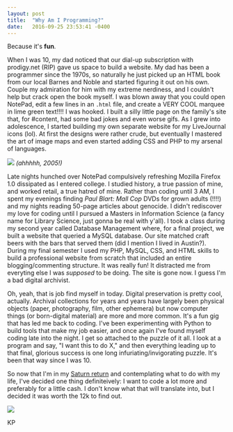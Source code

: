 ```yaml
---
layout: post
title:  "Why Am I Programming?"
date:   2016-09-25 23:53:41 -0400
---
```


Because it's **fun**. 

When I was 10, my dad noticed that our dial-up subscription with prodigy.net (RIP) gave us space to build a website. My dad has been a programmer since the 1970s, so naturally he just picked up an HTML book from our local Barnes and Noble and started figuring it out on his own. Couple my admiration for him with my extreme nerdiness, and I couldn't help but crack open the book myself. I was blown away that you could open NotePad, edit a few lines in an `.html` file, and create a VERY COOL marquee in lime green text!!!! I was hooked. I built a silly little page on the family's site that, for #content, had some bad jokes and even worse gifs. As I grew into adolescence, I started building my own separate website for my LiveJournal icons (lol). At first the designs were rather crude, but eventually I mastered the art of image maps and even started adding CSS and PHP to my arsenal of languages. 

![](https://68.media.tumblr.com/e2ee8ae0f07bbd38b57ba91a4549bffe/tumblr_oe3cy3iFtI1v7v1pbo1_1280.jpg)
*(ahhhhh, 2005!)*

Late nights hunched over NotePad compulsively refreshing Mozilla Firefox 1.0 dissipated as I entered college. I studied history, a true passion of mine, and worked retail, a true hatred of mine. Rather than coding until 3 AM, I spent my evenings finding *Paul Blart: Mall Cop* DVDs for grown adults (!!!!) and my nights reading 50-page articles about genocide. I didn't rediscover my love for coding until I pursued a Masters in Information Science (a fancy name for Library Science, just gonna be real with y'all). I took a class during my second year called Database Management where, for a final project, we built a website that queried a MySQL database. Our site matched craft beers with the bars that served them (did I mention I lived in Austin?). During my final semester I used my PHP, MySQL, CSS, and HTML skills to build a professional website from scratch that included an entire blogging/commenting structure. It was really fun! It distracted me from everyting else I was *supposed* to be doing. The site is gone now. I guess I'm a bad digital archivist. 

Oh, yeah, that is job find myself in today. Digital preservation is pretty cool, actually. Archival collections for years and years have largely been physical objects (paper, photography, film, other ephemera) but now computer things (or born-digital material) are more and more common. It's a fun gig that has led me back to coding. I've been experimenting with Python to build tools that make my job easier, and once again I've found myself coding late into the night. I get so attached to the puzzle of it all. I look at a program and say, "I want this to do X," and then everything leading up to that final, glorious success is one long infuriating/invigorating puzzle. It's been that way since I was 10. 

So now that I'm in my [Saturn return](https://en.wikipedia.org/wiki/Saturn_return) and contemplating what to do with my life, I've decided one thing definiteively: I want to code a lot more and preferably for a little cash. I don't know what that will translate into, but I decided it was worth the 12k to find out.

![](https://media.giphy.com/media/nk12xotFCd0Na/giphy.gif)

KP
